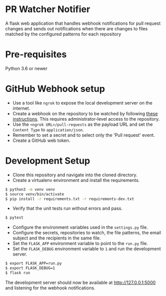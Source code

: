 PR Watcher Notifier
===================

A flask web application that handles webhook notifications for pull request changes and sends out notifications
when there are changes to files matched by the configured patterns for each repository


Pre-requisites
==============

Python 3.6 or newer


GitHub Webhook setup
====================

* Use a tool like `ngrok` to expose the local development server on the internet.
* Create a webhook on the repository to be watched by following [these instructions](https://developer.github.com/webhooks/creating/).
This requires administrator-level access to the repository.
* Use the `<ngrok URL>/pull-requests` as the payload URL and set the `Content Type` to `application/json`.
* Remember to set a secret and to select only the 'Pull request' event.
* Create a GitHub web token.


Development Setup
=================

* Clone this repository and navigate into the cloned directory.
* Create a virtualenv environment and install the requirements.

```bash
$ python3 -m venv venv
$ source venv/bin/activate
$ pip install -r requirements.txt -r requirements-dev.txt
```

* Verify that the unit tests run without errors and pass.

```bash
$ pytest
```

* Configure the environment variables used in the `settings.py` file.
* Configure the secrets, repositories to watch, the file patterns, the email subject and the recipients in the same file.
* Set the `FLASK_APP` environment variable to point to the `run.py` file.
* Set the `FLASK_DEBUG` environment variable to `1` and run the development server.

```bash
$ export FLASK_APP=run.py
$ export FLASK_DEBUG=1
$ flask run
```

The development server should now be available at http://127.0.0.1:5000 and listening for the webhook notifications.
